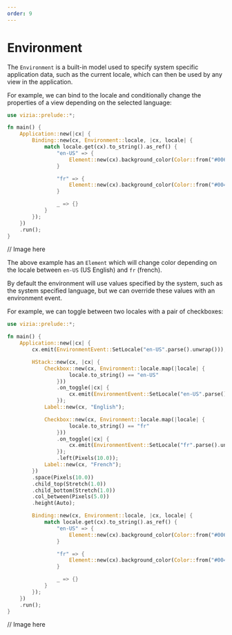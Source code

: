 ```yaml
---
order: 9
---
```


# Environment

The `Environment` is a built-in model used to specify system specific application data, such as the current locale, which can then be used by any view in the application.

For example, we can bind to the locale and conditionally change the properties of a view depending on the selected language:

```rust
use vizia::prelude::*;

fn main() {
    Application::new(|cx| {
        Binding::new(cx, Environment::locale, |cx, locale| {
            match locale.get(cx).to_string().as_ref() {
                "en-US" => {
                    Element::new(cx).background_color(Color::from("#006847"));
                }

                "fr" => {
                    Element::new(cx).background_color(Color::from("#004768"));
                }

                _ => {}
            }
        });
    })
    .run();
}
```

// Image here

The above example has an `Element` which will change color depending on the locale between `en-US` (US English) and `fr` (french).

By default the environment will use values specified by the system, such as the system specified language, but we can override these values with an environment event.

For example, we can toggle between two locales with a pair of checkboxes:

```rust
use vizia::prelude::*;

fn main() {
    Application::new(|cx| {
        cx.emit(EnvironmentEvent::SetLocale("en-US".parse().unwrap()));

        HStack::new(cx, |cx| {
            Checkbox::new(cx, Environment::locale.map(|locale| {
                    locale.to_string() == "en-US"
                }))
                .on_toggle(|cx| {
                    cx.emit(EnvironmentEvent::SetLocale("en-US".parse().unwrap()))
                });
            Label::new(cx, "English");

            Checkbox::new(cx, Environment::locale.map(|locale| {
                    locale.to_string() == "fr"
                }))
                .on_toggle(|cx| {
                    cx.emit(EnvironmentEvent::SetLocale("fr".parse().unwrap()))
                });
                .left(Pixels(10.0));
            Label::new(cx, "French");
        })
        .space(Pixels(10.0))
        .child_top(Stretch(1.0))
        .child_bottom(Stretch(1.0))
        .col_between(Pixels(5.0))
        .height(Auto);

        Binding::new(cx, Environment::locale, |cx, locale| {
            match locale.get(cx).to_string().as_ref() {
                "en-US" => {
                    Element::new(cx).background_color(Color::from("#006847"));
                }

                "fr" => {
                    Element::new(cx).background_color(Color::from("#004768"));
                }

                _ => {}
            }
        });
    })
    .run();
}
```

// Image here
